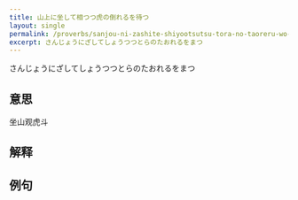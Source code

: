 ```yaml
---
title: 山上に坐して相つつ虎の倒れるを待つ
layout: single
permalink: /proverbs/sanjou-ni-zashite-shiyootsutsu-tora-no-taoreru-wo-matsu
excerpt: さんじょうにざしてしょうつつとらのたおれるをまつ
---
```


さんじょうにざしてしょうつつとらのたおれるをまつ

## 意思

坐山观虎斗

## 解释

## 例句

